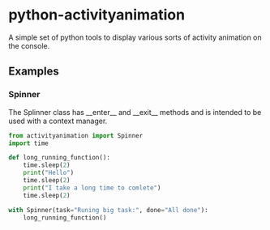 # python-activityanimation
A simple set of python tools to display various sorts of activity animation on
the console.

## Examples
### Spinner
The Splinner class has \_\_enter\_\_ and \_\_exit\_\_ methods and is intended to be
used with a context manager.

```python
from activityanimation import Spinner
import time

def long_running_function():
    time.sleep(2)
    print("Hello")
    time.sleep(2)
    print("I take a long time to comlete")
    time.sleep(2)

with Spinner(task="Runing big task:", done="All done"):
    long_running_function()
```
